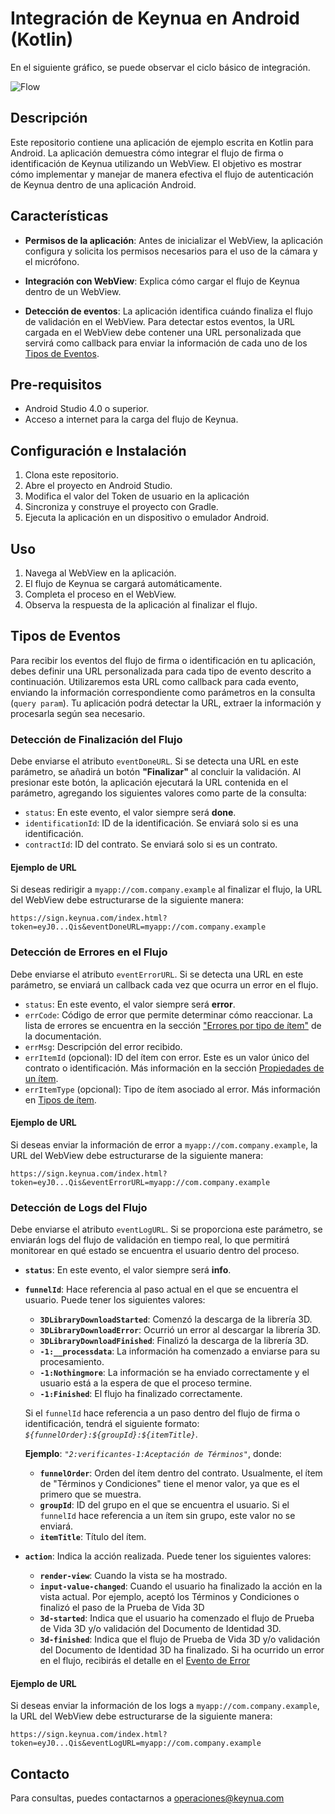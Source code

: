 # Integración de Keynua en Android (Kotlin)

En el siguiente gráfico, se puede observar el ciclo básico de integración.

![Flow](https://kpublic.s3.us-east-1.amazonaws.com/images/keynua/MobileIntegration1.1.jpg)

## Descripción

Este repositorio contiene una aplicación de ejemplo escrita en Kotlin para Android. La aplicación demuestra cómo integrar el flujo de firma o identificación de Keynua utilizando un WebView. El objetivo es mostrar cómo implementar y manejar de manera efectiva el flujo de autenticación de Keynua dentro de una aplicación Android.

## Características

- **Permisos de la aplicación**: Antes de inicializar el WebView, la aplicación configura y solicita los permisos necesarios para el uso de la cámara y el micrófono.

- **Integración con WebView**: Explica cómo cargar el flujo de Keynua dentro de un WebView.

- **Detección de eventos**: La aplicación identifica cuándo finaliza el flujo de validación en el WebView. Para detectar estos eventos, la URL cargada en el WebView debe contener una URL personalizada que servirá como callback para enviar la información de cada uno de los [Tipos de Eventos](#tipos-de-eventos).

## Pre-requisitos

- Android Studio 4.0 o superior.
- Acceso a internet para la carga del flujo de Keynua.

## Configuración e Instalación

1. Clona este repositorio.
2. Abre el proyecto en Android Studio.
3. Modifica el valor del Token de usuario en la aplicación
4. Sincroniza y construye el proyecto con Gradle.
5. Ejecuta la aplicación en un dispositivo o emulador Android.

## Uso

1. Navega al WebView en la aplicación.
2. El flujo de Keynua se cargará automáticamente.
3. Completa el proceso en el WebView.
4. Observa la respuesta de la aplicación al finalizar el flujo.

## Tipos de Eventos

Para recibir los eventos del flujo de firma o identificación en tu aplicación, debes definir una URL personalizada para cada tipo de evento descrito a continuación. Utilizaremos esta URL como callback para cada evento, enviando la información correspondiente como parámetros en la consulta (`query param`). Tu aplicación podrá detectar la URL, extraer la información y procesarla según sea necesario.

### **Detección de Finalización del Flujo**

Debe enviarse el atributo `eventDoneURL`. Si se detecta una URL en este parámetro, se añadirá un botón **"Finalizar"** al concluir la validación. Al presionar este botón, la aplicación ejecutará la URL contenida en el parámetro, agregando los siguientes valores como parte de la consulta:

- `status`: En este evento, el valor siempre será **done**.
- `identificationId`: ID de la identificación. Se enviará solo si es una identificación.
- `contractId`: ID del contrato. Se enviará solo si es un contrato.

#### **Ejemplo de URL**

Si deseas redirigir a `myapp://com.company.example` al finalizar el flujo, la URL del WebView debe estructurarse de la siguiente manera:

```
https://sign.keynua.com/index.html?token=eyJ0...Qis&eventDoneURL=myapp://com.company.example
```

### **Detección de Errores en el Flujo**

Debe enviarse el atributo `eventErrorURL`. Si se detecta una URL en este parámetro, se enviará un callback cada vez que ocurra un error en el flujo.

- `status`: En este evento, el valor siempre será **error**.
- `errCode`: Código de error que permite determinar cómo reaccionar. La lista de errores se encuentra en la sección ["Errores por tipo de ítem"](https://keynua.github.io/slate/#errores-por-tipo-de-item) de la documentación.
- `errMsg`: Descripción del error recibido.
- `errItemId` (opcional): ID del ítem con error. Este es un valor único del contrato o identificación. Más información en la sección [Propiedades de un ítem](https://keynua.github.io/slate/#propiedades-de-un-item).
- `errItemType` (opcional): Tipo de ítem asociado al error. Más información en [Tipos de ítem](https://keynua.github.io/slate/#tipos-de-item).

#### **Ejemplo de URL**

Si deseas enviar la información de error a `myapp://com.company.example`, la URL del WebView debe estructurarse de la siguiente manera:

```
https://sign.keynua.com/index.html?token=eyJ0...Qis&eventErrorURL=myapp://com.company.example
```

### **Detección de Logs del Flujo**

Debe enviarse el atributo `eventLogURL`. Si se proporciona este parámetro, se enviarán logs del flujo de validación en tiempo real, lo que permitirá monitorear en qué estado se encuentra el usuario dentro del proceso.

- **`status`**: En este evento, el valor siempre será **info**.
- **`funnelId`**: Hace referencia al paso actual en el que se encuentra el usuario. Puede tener los siguientes valores:

  - **`3DLibraryDownloadStarted`**: Comenzó la descarga de la librería 3D.
  - **`3DLibraryDownloadError`**: Ocurrió un error al descargar la librería 3D.
  - **`3DLibraryDownloadFinished`**: Finalizó la descarga de la librería 3D.
  - **`-1:__processdata`**: La información ha comenzado a enviarse para su procesamiento.
  - **`-1:Nothingmore`**: La información se ha enviado correctamente y el usuario está a la espera de que el proceso termine.
  - **`-1:Finished`**: El flujo ha finalizado correctamente.

  Si el `funnelId` hace referencia a un paso dentro del flujo de firma o identificación, tendrá el siguiente formato:
  _`${funnelOrder}:${groupId}:${itemTitle}`_.

  **Ejemplo**:
  _`"2:verificantes-1:Aceptación de Términos"`_, donde:

  - **`funnelOrder`**: Orden del ítem dentro del contrato. Usualmente, el ítem de "Términos y Condiciones" tiene el menor valor, ya que es el primero que se muestra.
  - **`groupId`**: ID del grupo en el que se encuentra el usuario. Si el `funnelId` hace referencia a un ítem sin grupo, este valor no se enviará.
  - **`itemTitle`**: Título del ítem.

- **`action`**: Indica la acción realizada. Puede tener los siguientes valores:
  - **`render-view`**: Cuando la vista se ha mostrado.
  - **`input-value-changed`**: Cuando el usuario ha finalizado la acción en la vista actual. Por ejemplo, aceptó los Términos y Condiciones o finalizó el paso de la Prueba de Vida 3D
  - **`3d-started`**: Indica que el usuario ha comenzado el flujo de Prueba de Vida 3D y/o validación del Documento de Identidad 3D.
  - **`3d-finished`**: Indica que el flujo de Prueba de Vida 3D y/o validación del Documento de Identidad 3D ha finalizado. Si ha ocurrido un error en el flujo, recibirás el detalle en el [Evento de Error](#detección-de-errores-en-el-flujo)

#### **Ejemplo de URL**

Si deseas enviar la información de los logs a `myapp://com.company.example`, la URL del WebView debe estructurarse de la siguiente manera:

```
https://sign.keynua.com/index.html?token=eyJ0...Qis&eventLogURL=myapp://com.company.example
```

## Contacto

Para consultas, puedes contactarnos a operaciones@keynua.com
